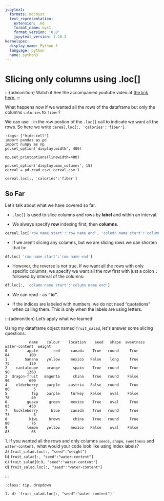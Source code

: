 ```yaml
---
jupytext:
  formats: md:myst
  text_representation:
    extension: .md
    format_name: myst
    format_version: '0.8'
    jupytext_version: 1.10.3
kernelspec:
  display_name: Python 3
  language: python
  name: python3
---
```


# Slicing only columns using .loc\[\]

:::{admonition} Watch it
See the accompanied youtube video at <a href="https://www.youtube.com/embed/W88f5DAl9hk?rel=0?start=651&end=758" target="_blank">the link here.</a>
:::

What happens now if we wanted all the rows of the dataframe but only the
columns `calories` to `fiber`?

We can use `:` in the row postion of the `.loc[]` call to indicate we
want all the rows. So here we write `cereal.loc[:, 'calories':'fiber']`.

```{code-cell} ipython3
:tags: ["hide-cell"]
import pandas as pd
import numpy as np
pd.set_option('display.width', 400)

np.set_printoptions(linewidth=400)

pd.set_option('display.max_columns', 15)
cereal = pd.read_csv('cereal.csv')
```

```{code-cell} ipython3
cereal.loc[:, 'calories':'fiber']
```


## So Far

Let’s talk about what we have covered so far.

- `.loc[]` is used to slice columns and rows by **label** and within
    an interval.

- We always specify **row** indexing first, then **columns**.


``` python
cereal.loc['row name start':'row name end', 'column name start':'column name end']
```

- If we aren’t slicing any columns, but we are slicing rows we can
    shorten that to:

``` python
df.loc[ 'row name start':'row name end']
```

- However, the reverse is not true. If we want all the rows with only
    specific columns, we specify we want all the row first with just a
    colon `:` followed by interval of the columns:

``` python
df.loc[:, 'column name start':'column name end']
```

- We can read `:` as **“to”**.

- If the indices are labeled with numbers, we do not need “quotations”
    when calling them. This is only when the labels are using letters.

:::{admonition} Let’s apply what we learned!

Using my dataframe object named `fruit_salad`, let's answer some slicing questions.

```out
           name    colour    location    seed   shape  sweetness   water-content  weight
0         apple       red     canada    True   round     True          84         100
1        banana    yellow     mexico   False    long     True          75         120
2    cantaloupe    orange      spain    True   round     True          90        1360
3  dragon-fruit   magenta      china    True   round    False          96         600
4    elderberry    purple    austria   False   round     True          80           5
5           fig    purple     turkey   False    oval    False          78          40
6         guava     green     mexico    True    oval     True          83         450
7   huckleberry      blue     canada    True   round     True          73           5
8          kiwi     brown      china    True   round     True          80          76
9         lemon    yellow     mexico   False    oval    False          83          65
```

1\. If you wanted all the rows and only columns `seeds`, `shape`, `sweetness` and `water-content,` what would your code look like using index labels?                     
a) `fruit_salad.loc[:, "seed":"weight"]`            
b) `fruit_salad[:, "seed":"water-content"]`            
c) `fruit_salad[0:9, "seed":"water-content"]`             
d) `fruit_salad.loc[:, "seed":"water-content"]`                        

:::

```{admonition} Solutions!
:class: tip, dropdown

1. d) `fruit_salad.loc[:, "seed":"water-content"]`           

```
